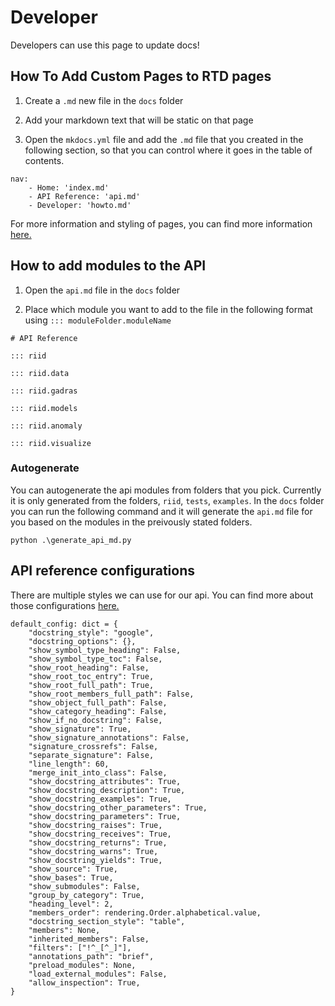 # Developer

Developers can use this page to update docs!

## How To Add Custom Pages to RTD pages

1. Create a `.md` new file in the `docs` folder

2. Add your markdown text that will be static on that page

3. Open the `mkdocs.yml` file and add the `.md` file that you created in the following section, so that you can control where it goes in the table of contents.

```
nav:
    - Home: 'index.md'
    - API Reference: 'api.md'
    - Developer: 'howto.md'
```

For more information and styling of pages, you can find more information [here.](https://mkdocs.readthedocs.io/en/0.14.0/user-guide/writing-your-docs/#configure-pages-and-navigation)

## How to add modules to the API

1. Open the `api.md` file in the `docs` folder

2. Place which module you want to add to the file in the following format using 
`::: moduleFolder.moduleName`
```
# API Reference

::: riid

::: riid.data

::: riid.gadras

::: riid.models

::: riid.anomaly

::: riid.visualize

```
### Autogenerate

You can autogenerate the api modules from folders that you pick. Currently it is only generated from the folders, `riid`, `tests`, `examples`. In the `docs` folder you can run the following command and it will generate the `api.md` file for you based on the modules in the preivously stated folders.

```
python .\generate_api_md.py
```


## API reference configurations

There are multiple styles we can use for our api. You can find more about those configurations [here.](https://mkdocstrings.github.io/python/reference/mkdocstrings_handlers/python/handler/)

```
default_config: dict = {
    "docstring_style": "google",
    "docstring_options": {},
    "show_symbol_type_heading": False,
    "show_symbol_type_toc": False,
    "show_root_heading": False,
    "show_root_toc_entry": True,
    "show_root_full_path": True,
    "show_root_members_full_path": False,
    "show_object_full_path": False,
    "show_category_heading": False,
    "show_if_no_docstring": False,
    "show_signature": True,
    "show_signature_annotations": False,
    "signature_crossrefs": False,
    "separate_signature": False,
    "line_length": 60,
    "merge_init_into_class": False,
    "show_docstring_attributes": True,
    "show_docstring_description": True,
    "show_docstring_examples": True,
    "show_docstring_other_parameters": True,
    "show_docstring_parameters": True,
    "show_docstring_raises": True,
    "show_docstring_receives": True,
    "show_docstring_returns": True,
    "show_docstring_warns": True,
    "show_docstring_yields": True,
    "show_source": True,
    "show_bases": True,
    "show_submodules": False,
    "group_by_category": True,
    "heading_level": 2,
    "members_order": rendering.Order.alphabetical.value,
    "docstring_section_style": "table",
    "members": None,
    "inherited_members": False,
    "filters": ["!^_[^_]"],
    "annotations_path": "brief",
    "preload_modules": None,
    "load_external_modules": False,
    "allow_inspection": True,
}
```